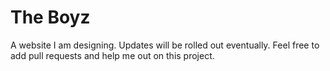 # The Boyz
A website I am designing.
Updates will be rolled out eventually.
Feel free to add pull requests and help me out on this project.
